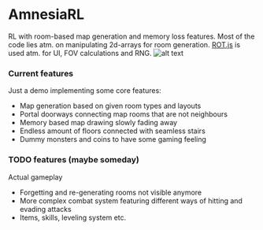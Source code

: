 # AmnesiaRL
RL with room-based map generation and memory loss features. Most of the code lies atm. on manipulating 2d-arrays for room generation. [ROT.js](http://ondras.github.io/rot.js/hp/) is used atm. for UI, FOV calculations and RNG.
![alt text](../blob/master/AmnesiaRL.gif?raw=true "Current gameplay")

### Current features
Just a demo implementing some core features:
* Map generation based on given room types and layouts
* Portal doorways connecting map rooms that are not neighbours
* Memory based map drawing slowly fading away
* Endless amount of floors connected with seamless stairs
* Dummy monsters and coins to have some gaming feeling

### TODO features (maybe someday)
Actual gameplay 
* Forgetting and re-generating rooms not visible anymore
* More complex combat system featuring different ways of hitting and evading attacks
* Items, skills, leveling system etc.
